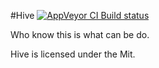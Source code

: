 #Hive
[![AppVeyor CI Build status](https://ci.appveyor.com/api/projects/status/x6on3nvc91786kdc?svg=true)](https://ci.appveyor.com/project/VonChenPlus/hive)

Who know this is what can be do.

Hive is licensed under the Mit. 
